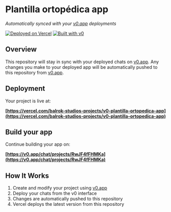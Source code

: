 # Plantilla ortopédica app

*Automatically synced with your [v0.app](https://v0.app) deployments*

[![Deployed on Vercel](https://img.shields.io/badge/Deployed%20on-Vercel-black?style=for-the-badge&logo=vercel)](https://vercel.com/balrok-studios-projects/v0-plantilla-ortopedica-app)
[![Built with v0](https://img.shields.io/badge/Built%20with-v0.app-black?style=for-the-badge)](https://v0.app/chat/projects/RwJF4fFHMKa)

## Overview

This repository will stay in sync with your deployed chats on [v0.app](https://v0.app).
Any changes you make to your deployed app will be automatically pushed to this repository from [v0.app](https://v0.app).

## Deployment

Your project is live at:

**[https://vercel.com/balrok-studios-projects/v0-plantilla-ortopedica-app](https://vercel.com/balrok-studios-projects/v0-plantilla-ortopedica-app)**

## Build your app

Continue building your app on:

**[https://v0.app/chat/projects/RwJF4fFHMKa](https://v0.app/chat/projects/RwJF4fFHMKa)**

## How It Works

1. Create and modify your project using [v0.app](https://v0.app)
2. Deploy your chats from the v0 interface
3. Changes are automatically pushed to this repository
4. Vercel deploys the latest version from this repository

